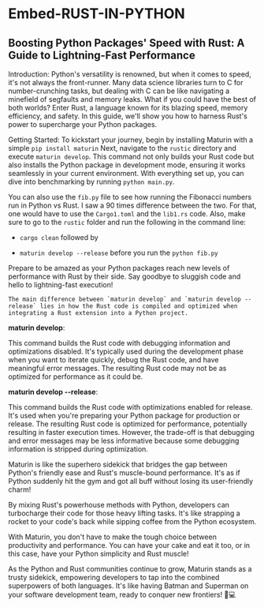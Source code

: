 # Embed-RUST-IN-PYTHON

## Boosting Python Packages' Speed with Rust: A Guide to Lightning-Fast Performance

Introduction:
Python's versatility is renowned, but when it comes to speed, it's not always the front-runner. Many data science libraries turn to C for number-crunching tasks, but dealing with C can be like navigating a minefield of segfaults and memory leaks. What if you could have the best of both worlds? Enter Rust, a language known for its blazing speed, memory efficiency, and safety. In this guide, we'll show you how to harness Rust's power to supercharge your Python packages.

Getting Started:
To kickstart your journey, begin by installing Maturin with a simple `pip install maturin` Next, navigate to the `rustic` directory and execute `maturin develop`. This command not only builds your Rust code but also installs the Python package in development mode, ensuring it works seamlessly in your current environment. With everything set up, you can dive into benchmarking by running `python main.py`. 

You can also use the `fib.py` file to see how running the Fibonacci numbers run in Python vs Rust. I saw a 90 times difference between the two. For that, one would have to use the `Cargo1.toml` and the `lib1.rs` code. 
Also, make sure to go to the `rustic` folder and run the following in the command line:
+ `cargo clean`
followed by
- `maturin develop --release`
before you run the `python fib.py` 

Prepare to be amazed as your Python packages reach new levels of performance with Rust by their side. Say goodbye to sluggish code and hello to lightning-fast execution!

``` The main difference between `maturin develop` and `maturin develop --release` lies in how the Rust code is compiled and optimized when integrating a Rust extension into a Python project. ```

**maturin develop**:

This command builds the Rust code with debugging information and optimizations disabled.
It's typically used during the development phase when you want to iterate quickly, debug the Rust code, and have meaningful error messages.
The resulting Rust code may not be as optimized for performance as it could be.

**maturin develop --release**:

This command builds the Rust code with optimizations enabled for release.
It's used when you're preparing your Python package for production or release.
The resulting Rust code is optimized for performance, potentially resulting in faster execution times.
However, the trade-off is that debugging and error messages may be less informative because some debugging information is stripped during optimization.

Maturin is like the superhero sidekick that bridges the gap between Python's friendly ease and Rust's muscle-bound performance. It's as if Python suddenly hit the gym and got all buff without losing its user-friendly charm!

By mixing Rust's powerhouse methods with Python, developers can turbocharge their code for those heavy lifting tasks. It's like strapping a rocket to your code's back while sipping coffee from the Python ecosystem.

With Maturin, you don't have to make the tough choice between productivity and performance. You can have your cake and eat it too, or in this case, have your Python simplicity and Rust muscle!

As the Python and Rust communities continue to grow, Maturin stands as a trusty sidekick, empowering developers to tap into the combined superpowers of both languages. It's like having Batman and Superman on your software development team, ready to conquer new frontiers! 🚀💻
